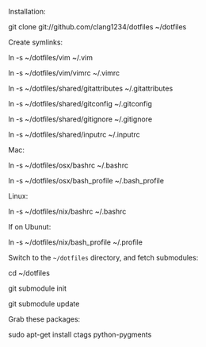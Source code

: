 Installation:

git clone git://github.com/clang1234/dotfiles ~/dotfiles

Create symlinks:

ln -s ~/dotfiles/vim ~/.vim

ln -s ~/dotfiles/vim/vimrc ~/.vimrc

ln -s ~/dotfiles/shared/gitattributes ~/.gitattributes

ln -s ~/dotfiles/shared/gitconfig ~/.gitconfig

ln -s ~/dotfiles/shared/gitignore ~/.gitignore

ln -s ~/dotfiles/shared/inputrc ~/.inputrc

Mac:

ln -s ~/dotfiles/osx/bashrc ~/.bashrc

ln -s ~/dotfiles/osx/bash_profile ~/.bash_profile

Linux:

ln -s ~/dotfiles/nix/bashrc ~/.bashrc

If on Ubunut:

ln -s ~/dotfiles/nix/bash_profile ~/.profile

Switch to the `~/dotfiles` directory, and fetch submodules:

cd ~/dotfiles

git submodule init

git submodule update

Grab these packages:

sudo apt-get install ctags python-pygments

